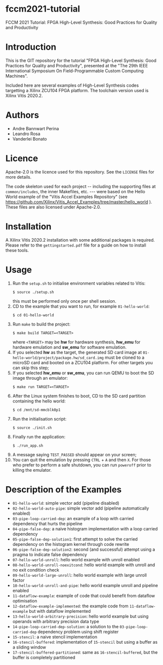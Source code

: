# fccm2021-tutorial

FCCM 2021 Tutorial: FPGA High-Level Synthesis: Good Practices for Quality and Productivity

# Introduction

This is the GIT repository for the tutorial "FPGA High-Level Synthesis: Good Practices for Quality and Productivity", presented at the "The 29th IEEE International Symposium On Field-Programmable Custom Computing Machines".

Included here are several examples of High-Level Synthesis codes targetting a Xilinx ZCU104 FPGA platform. The toolchain version used is Xilinx Vitis 2020.2.

# Authors

* Andre Bannwart Perina
* Leandro Rosa
* Vanderlei Bonato

# Licence

Apache-2.0 is the licence used for this repository. See the ```LICENSE``` files for more details.

The code skeleton used for each project -- including the supporting files at ```common/includes```, the inner Makefiles, etc. --- were based on the Hello World example of the "Vitis Accel Examples Repository" (see https://github.com/Xilinx/Vitis_Accel_Examples/tree/master/hello_world ). These files are also licensed under Apache-2.0.

# Installation

A Xilinx Vitis 2020.2 installation with some additional packages is required. Please refer to the ```gettingstarted.pdf``` file for a guide on how to install these tools.

# Usage

1. Run the ```setup.sh``` to initialise environment variables related to Vitis:
    ```
    $ source ./setup.sh
    ```
    this must be performed only once per shell session.
2. CD to the example that you want to run, for example ```01-hello-world```:
    ```
    $ cd 01-hello-world
    ```
3. Run ```make``` to build the project:
     ```
    $ make build TARGET=<TARGET>
    ```
    where ```<TARGET>``` may be **hw** for hardware synthesis, **hw_emu** for hardware emulation and **sw_emu** for software emulation.
4. If you selected **hw** as the target, the generated SD card image at ```01-hello-world/project/package.hw/sd_card.img``` must be cloned to a microSD card and booted on a ZCU104 platform. For other targets you can skip this step;
5. If you selected **hw_emu** or **sw_emu**, you can run QEMU to boot the SD image through an emulator:
    ```
    $ make run TARGET=<TARGET>
    ```
5. After the Linux system finishes to boot, CD to the SD card partition containing the hello world:
    ```
    $ cd /mnt/sd-mmcblk0p1
    ```
6. Run the initialisation script:
    ```
    $ source ./init.sh
    ```
7. Finally run the application:
    ```
    $ ./run_app.sh
    ```
8. A message saying ```TEST_PASSED``` should appear on your screen;
9. You can quit the emulation by pressing ```CTRL``` + ```A``` and then ```X```. For those who prefer to perform a safe shutdown, you can run ```poweroff``` prior to killing the emulator.

# Description of the Examples

* ```01-hello-world```: simple vector add (pipeline disabled)
* ```02-hello-world-auto-pipe```: simple vector add (pipeline automatically enabled)
* ```03-pipe-loop-carried-dep```: an example of a loop with carried dependency that hurts the pipeline
* ```04-pipe-false-dep```: a naive histogram implementation with a loop carried dependency
* ```05-pipe-false-dep-solution1```: first attempt to solve the carried dependency on the histogram kernel through code rewrite
* ```06-pipe-false-dep-solution2```: second (and successful) attempt using a pragma to indicate false dependency
* ```07-hello-world-unroll```: hello world example with unroll enabled
* ```08-hello-world-unroll-noexitcond```: hello world example with unroll and no exit condition check
* ```09-hello-world-large-unroll```: hello world example with large unroll factor
* ```10-hello-world-unroll-and-pipe```: hello world example unroll and pipeline enabled
* ```11-dataflow-example```: example of code that could benefit from dataflow optimisation
* ```12-dataflow-example-implemented```: the example code from ```11-dataflow-example``` but with dataflow implemented
* ```13-hello-world-arbitrary-precision```: hello world example but using operands with arbitrary precision data type
* ```14-pipe-loop-carried-dep-solution```: a solution to the ```03-pipe-loop-carried-dep``` dependency problem using shift register
* ```15-stencil```: a naive stencil implementation
* ```16-stencil-buffered```: implementation of ```15-stencil``` but using a buffer as a sliding window
* ```17-stencil-buffered-partitioned```: same as ```16-stencil-buffered```, but the buffer is completely partitioned
